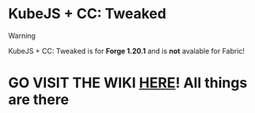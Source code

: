 # KubeJS + CC: Tweaked
> [!WARNING]
> KubeJS + CC: Tweaked is for **Forge 1.20.1** and is **not** avalable for Fabric!

# GO VISIT THE WIKI [HERE](https://github.com/wolfieboy09/KubeJS-CC-1.20.1/wiki)! All things are there
